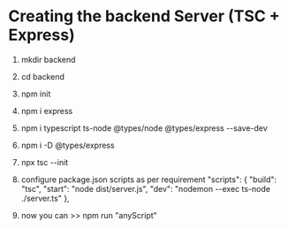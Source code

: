 
# Creating the backend Server (TSC + Express)
1) mkdir backend
2) cd backend
3) npm init
4) npm i express 
5) npm i typescript ts-node @types/node @types/express --save-dev
6) npm i -D @types/express 
7) npx tsc --init
8) configure package.json scripts as per requirement 
  "scripts": {
    "build": "tsc",
    "start": "node dist/server.js",
    "dev": "nodemon --exec ts-node ./server.ts"
  },

9) now you can >> npm run "anyScript" 


